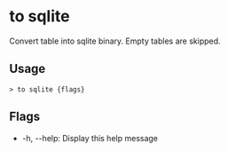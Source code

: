 # to sqlite
Convert table into sqlite binary. Empty tables are skipped.

## Usage
```shell
> to sqlite {flags} 
 ```

## Flags
* -h, --help: Display this help message

